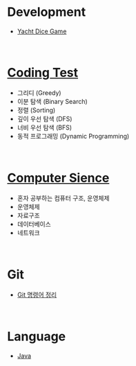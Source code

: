 # Development
- [Yacht Dice Game](https://github.com/Hagug/Yacht-Dice)

</br>

# [Coding Test](Coding_Test/README.md)
- 그리디 (Greedy)
- 이분 탐색 (Binary Search)
- 정렬 (Sorting)
- 깊이 우선 탐색 (DFS)
- 너비 우선 탐색 (BFS)
- 동적 프로그래밍 (Dynamic Programming)

</br>

# [Computer Sience](Computer_structure/README.md)
- 혼자 공부하는 컴퓨터 구조, 운영체제
- 운영체제
- 자료구조
- 데이터베이스
- 네트워크


</br>

# Git
- [Git 명령어 정리](Git/README.md)

</br>

# Language
- [Java](https://xkdl780.tistory.com/category/Tekit%20%EB%B0%B1%EC%97%94%EB%93%9C%20%EC%8A%A4%EC%BF%A8/Java)
